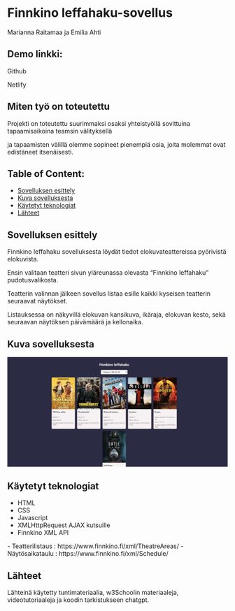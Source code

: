 # Finnkino leffahaku-sovellus
Marianna Raitamaa ja Emilia Ahti

## Demo linkki:
<p>Github</p>
<p>Netlify</p>

## Miten työ on toteutettu
<p>Projekti on toteutettu suurimmaksi osaksi yhteistyöllä sovittuina tapaamisaikoina teamsin välityksellä</p>  
<p>ja tapaamisten välillä olemme sopineet pienempiä osia, joita molemmat ovat edistäneet itsenäisesti.</p>

## Table of Content:

- [Sovelluksen esittely](#about-the-app)
- [Kuva sovelluksesta](#screenshots)
- [Käytetyt teknologiat](#technologies)
- [Lähteet](#credits)

## Sovelluksen esittely
<p>Finnkino leffahaku sovelluksesta löydät tiedot elokuvateattereissa pyörivistä elokuvista. </p>
<p>Ensin valitaan teatteri sivun yläreunassa olevasta “Finnkino leffahaku” pudotusvalikosta. </p>
<p>Teatterin valinnan jälkeen sovellus listaa esille kaikki kyseisen teatterin seuraavat näytökset. </p>
<p>Listauksessa on näkyvillä elokuvan kansikuva, ikäraja, elokuvan kesto, sekä seuraavan näytöksen päivämäärä ja kellonaika. </p>

## Kuva sovelluksesta
<img src="Kuvat/Finnkino-sovellus.jpg" alt="Finnkino-sovellus">

## Käytetyt teknologiat
<ul>
  <li>HTML</li>
  <li>CSS</li>
  <li>Javascript</li>
  <li>XMLHttpRequest AJAX kutsuille</li>
  <li>Finnkino XML API</li>
</ul>
- Teatterilistaus : https://www.finnkino.fi/xml/TheatreAreas/
- Näytösaikataulu : https://www.finnkino.fi/xml/Schedule/

## Lähteet
<p>Lähteinä käytetty tuntimateriaalia, w3Schoolin materiaaleja, videotutoriaaleja ja koodin tarkistukseen chatgpt.</p>
